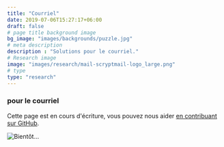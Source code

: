 ```yaml
---
title: "Courriel"
date: 2019-07-06T15:27:17+06:00
draft: false
# page title background image
bg_image: "images/backgrounds/puzzle.jpg"
# meta description
description : "Solutions pour le courriel."
# Research image
image: "images/research/mail-scryptmail-logo_large.png"
# type
type: "research"
---
```


### pour le courriel

Cette page est en cours d'écriture, vous pouvez nous aider [en contribuant sur GitHub](https://github.com/foopgp/foopgp-hugowebsite/blob/test/content/french/research/theme-email.md).

![Bientôt…](/images/comingsoon.jpg)
